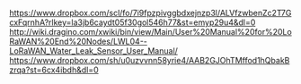 https://www.dropbox.com/scl/fo/7i9fpzpivggbdxejnzp3l/ALVfzwbenZc2T7GcxFqrnhA?rlkey=la3jb6caydt05f30gol546h77&st=emyp29u4&dl=0
http://wiki.dragino.com/xwiki/bin/view/Main/User%20Manual%20for%20LoRaWAN%20End%20Nodes/LWL04--LoRaWAN_Water_Leak_Sensor_User_Manual/
https://www.dropbox.com/sh/u0uzvvnn58yrie4/AAB2GJOhTMffod1hQbakBzrqa?st=6cx4ibdh&dl=0

